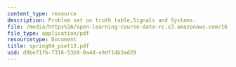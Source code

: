 ```yaml
---
content_type: resource
description: Problem set on truth table,Signals and Systems.
file: /media/https%3A/open-learning-course-data-rc.s3.amazonaws.com/16-01-unified-engineering-i-ii-iii-iv-fall-2005-spring-2006/d9be71fb731653b90a4de9df14b3ad29_spring04_pset13.pdf
file_type: application/pdf
resourcetype: Document
title: spring04_pset13.pdf
uid: d9be71fb-7316-53b9-0a4d-e9df14b3ad29
---
```

